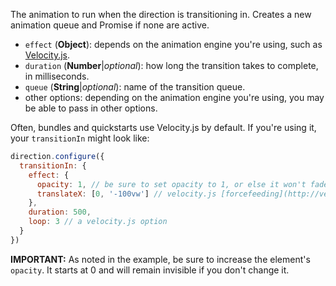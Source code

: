 The animation to run when the direction is transitioning in. Creates a new animation queue and Promise if none are active.

* `effect` (**Object**): depends on the animation engine you're using, such as [Velocity.js](#/api/plugins/animator-velocity).
* `duration` (**Number**|_optional_): how long the transition takes to complete, in milliseconds.
* `queue` (**String**|_optional_): name of the transition queue.
* other options: depending on the animation engine you're using, you may be able to pass in other options.

Often, bundles and quickstarts use Velocity.js by default. If you're using it, your `transitionIn` might look like:

```js
direction.configure({
  transitionIn: {
    effect: {
      opacity: 1, // be sure to set opacity to 1, or else it won't fade in
      translateX: [0, '-100vw'] // velocity.js [forcefeeding](http://velocityjs.org/#forcefeeding), which sets the element's initial value to the second number and transitions towards the first
    },
    duration: 500,
    loop: 3 // a velocity.js option
  }
})
```

**IMPORTANT:** As noted in the example, be sure to increase the element's `opacity`. It starts at 0 and will remain invisible if you don't change it.
